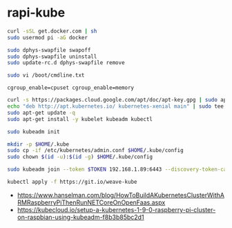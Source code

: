 # rapi-kube

```bash
curl -sSL get.docker.com | sh
sudo usermod pi -aG docker
```

```bash
sudo dphys-swapfile swapoff
sudo dphys-swapfile uninstall
sudo update-rc.d dphys-swapfile remove
```

```bash
sudo vi /boot/cmdline.txt
```

```text
cgroup_enable=cpuset cgroup_enable=memory
```

```bash
curl -s https://packages.cloud.google.com/apt/doc/apt-key.gpg | sudo apt-key add -
echo "deb http://apt.kubernetes.io/ kubernetes-xenial main" | sudo tee /etc/apt/sources.list.d/kubernetes.list
sudo apt-get update -q
sudo apt-get install -y kubelet kubeadm kubectl
```

```bash
sudo kubeadm init
```

```bash
mkdir -p $HOME/.kube
sudo cp -if /etc/kubernetes/admin.conf $HOME/.kube/config
sudo chown $(id -u):$(id -g) $HOME/.kube/config
```

```bash
sudo kubeadm join --token $TOKEN 192.168.1.89:6443 --discovery-token-ca-cert-hash $HASH
```

```bash
kubectl apply -f https://git.io/weave-kube
```

* <https://www.hanselman.com/blog/HowToBuildAKubernetesClusterWithARMRaspberryPiThenRunNETCoreOnOpenFaas.aspx>
* <https://kubecloud.io/setup-a-kubernetes-1-9-0-raspberry-pi-cluster-on-raspbian-using-kubeadm-f8b3b85bc2d1>
